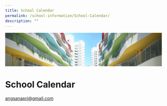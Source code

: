 ```yaml
---
title: School Calendar
permalink: /school-information/School-Calendar/
description: ""
---
```

![](/images/SchoolInformation.jpg)

School Calendar
===============


[angsanapri@gmail.com](mailto:schools@bedoktransport.com)